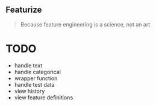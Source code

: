 Featurize
------------

> Because feature engineering is a science, not an art

# TODO
- handle text
- handle categorical
- wrapper function
- handle test data
- view history
- view feature definitions
